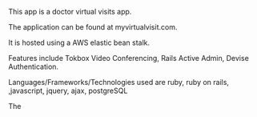 This app is a doctor virtual visits app.  

The application can be found at myvirtualvisit.com.  

It is hosted using a AWS elastic bean stalk.  

Features include Tokbox Video Conferencing, Rails Active Admin, Devise Authentication.

Languages/Frameworks/Technologies used are ruby, ruby on rails, ,javascript, jquery, ajax, postgreSQL

The 
